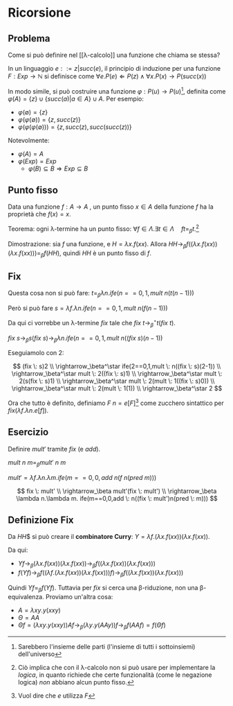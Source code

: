 # Ricorsione

## Problema

Come si può definire nel [[λ-calcolo]] una funzione che chiama se stessa?

In un linguaggio $e::=z|succ(e)$, il principio di induzione per una funzione $F:Exp \rightarrow \mathbb{N}$ si definisce come $\forall e. P(e) \Leftarrow P(z) \land \forall x.P(x) \rightarrow P(succ(x))$

In modo simile, si può costruire una funzione $\varphi: P(u) \rightarrow P(u)$[^1], definita come $\varphi(A)=\{z\} \cup \{succ(a)|a \in A\} \cup A$. Per esempio:
- $\varphi(\emptyset)=\{z\}$
- $\varphi(\varphi(\emptyset))=\{z, succ(z)\}$
- $\varphi(\varphi(\varphi(\emptyset)))=\{z, succ(z), succ(succ(z))\}$

Notevolmente:
- $\varphi(A)=A$
- $\varphi(Exp)=Exp$
	- $\varphi(B) \subseteq B \Rightarrow Exp \subseteq B$

## Punto fisso

Data una funzione $f:A \rightarrow A$ , un punto fisso $x \in A$ della funzione $f$ ha la proprietà che $f(x)=x$.

Teorema: ogni λ-termine ha un punto fisso: $\forall f \in \Lambda.\exists t \in \Lambda \quad ft=_\beta t$.[^2]

Dimostrazione: sia $f$ una funzione, e $H=\lambda x.f(xx)$. Allora $HH \rightarrow_\beta f((\lambda x.f(xx))(\lambda x.f(xx)))=_\beta f(HH)$, quindi $HH$ è un punto fisso di $f$.

## Fix

Questa cosa non si può fare: $t=_\beta\lambda n.ife(n==0,1,mult \: n(t(n-1)))$

Però si può fare $s=\lambda f.\lambda n.ife(n==0,1,mult \: n(f(n-1)))$

Da qui ci vorrebbe un λ-termine $fix$ tale che $fix \: t \rightarrow_\beta^\star t(fix \: t)$.

$fix \: s \rightarrow_\beta s(fix \: s) \rightarrow_\beta \lambda n.ife(n==0,1,mult \: n((fix \: s)(n-1))$

Eseguiamolo con 2:

$$
(fix \: s)2 \\
\rightarrow_\beta^\star ife(2==0,1,mult \: n((fix \: s)(2-1)) \\
\rightarrow_\beta^\star mult \: 2((fix \: s)1) \\
\rightarrow_\beta^\star mult \: 2(s(fix \: s)1) \\
\rightarrow_\beta^\star mult \: 2(mult \: 1((fix \: s)0)) \\
\rightarrow_\beta^\star mult \: 2(mult \: 1(1)) \\
\rightarrow_\beta^\star 2
$$

Ora che tutto è definito, definiamo $F \: n=e[F]$[^3] come zucchero sintattico per $fix(\lambda f.\lambda n.e[f])$.

## Esercizio

Definire $mult'$ tramite $fix$ (e $add$).

$mult \: n \: m =_\beta mult' \: n \: m$

$mult' = \lambda f. \lambda n.\lambda m. ife(m==0,0,add \: n(f \: n (pred \: m)))$

$$
fix \: mult' \\
\rightarrow_\beta mult'(fix \: mult') \\
\rightarrow_\beta \lambda n.\lambda m. ife(m==0,0,add \: n((fix \: mult')n(pred \: m)))
$$

## Definizione Fix

Da $HH$$ si può creare il **combinatore Curry**: $Y = \lambda f.(\lambda x.f(xx))(\lambda x.f(xx))$.

Da qui:
- $Yf \rightarrow_\beta (\lambda x.f(xx))(\lambda x.f(xx)) \rightarrow_\beta f((\lambda x.f(xx))(\lambda x.f(xx)))$
- $f(Yf) \rightarrow_\beta f((\lambda f.(\lambda x.f(xx))(\lambda x.f(xx)))f) \rightarrow_\beta f((\lambda x.f(xx))(\lambda x.f(xx)))$

Quindi $Yf =_\beta f(Yf)$. Tuttavia per $fix$ si cerca una β-riduzione, non una β-equivalenza. Proviamo un'altra cosa:
- $A=\lambda xy.y(xxy)$
- $\Theta=AA$
- $\Theta f=(\lambda xy.y(xxy))Af \rightarrow_\beta (\lambda y.y(AAy))f \rightarrow_\beta f(AAf)=f(\Theta f)$

[^1]: Sarebbero l'insieme delle parti (l'insieme di tutti i sottoinsiemi) dell'universo
[^2]: Ciò implica che con il λ-calcolo non si può usare per implementare la *logica*, in quanto richiede che certe funzionalità (come le negazione logica) *non* abbiano alcun punto fisso.
[^3]: Vuol dire che $e$ utilizza $F$
